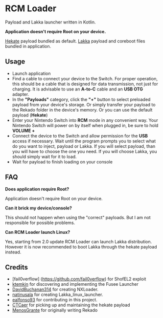 # RCM Loader
Payload and Lakka launcher written in Kotlin. 

**Application doesn't require Root on your device.**

[Hekate](https://github.com/CTCaer/hekate) payload bundled as default.
[Lakka](https://github.com/lakka-switch/boot-scripts/tree/master/payloads) payload and coreboot files bundled in application.

## Usage
* Launch application
* Find a cable to connect your device to the Switch. For proper operation, this should be a cable that is designed for data transmission, not just for charging. It is advisable to use an **A-to-C** cable and an **USB OTG** adapter.
* In the **"Payloads"** category, click the **"+"** button to select preloaded payload from your device's storage. Or simply transfer your payload to the Rekado folder in the device's memory. Or you can use the default payload (**Hekate**)
* Enter your Nintendo Switch into **RCM** mode in any convenient way. Your Nintendo Switch will power on by itself when plugged in, be sure to hold **VOLUME +**
* Connect the device to the Switch and allow permission for the **USB** access if necessary. Wait until the program prompts you to select what do you want to inject, payload or Lakka. If you will select payload, than you will have to choose the one you need. If you will choose Lakka, you should simply wait for it to load.
* Wait for payload to finish loading on your console


## FAQ
**Does application require Root?**

Application doesn't require Root on your device.

**Can it brick my device/console?**

This should not happen when using the "correct" payloads. But I am not responsible for possible problems.

**Can RCM Loader launch Linux?**

Yes, starting from 2.0 update RCM Loader can launch Lakka distribution. However it is now recommended to boot Lakka through the hekate payload instead.

## Credits
* [fail0verflow] (https://github.com/fail0verflow) for ShofEL2 exploit
* [ktemkin](https://github.com/ktemkin) for discovering and implementing the Fusee Launcher
* [DavidBuchanan314](https://github.com/DavidBuchanan314) for creating NXLoader.
* [natinusala](https://github.com/natinusala) for creating Lakka_linux_launcher.
* [ealfonso93](https://github.com/ealfonso93) for contributing in this project.
* [CTCaer](https://github.com/CTCaer) for picking up and maintaining the hekate payload
* [MenosGrante](https://github.com/MenosGrante) for originally writing Rekado
